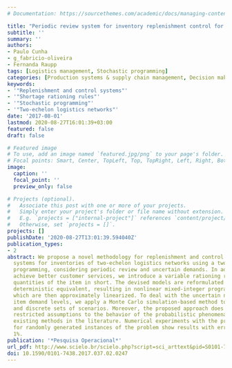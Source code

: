 ```yaml
---
# Documentation: https://sourcethemes.com/academic/docs/managing-content/

title: "Periodic review system for inventory replenishment control for a two-echelon logistics network under demand uncertainty: a two-stage stochastic programming approach"
subtitle: ''
summary: ''
authors:
- Paulo Cunha
- g_fabricio-oliveira
- Fernanda Raupp
tags: [Logistics management, Stochastic programming]
categories: [Production systems & supply chain management, Decision making under uncertainty]
keywords: 
- '"Replenishment and control systems"'
- '"Shortage rationing rules"'
- '"Stochastic programming"'
- '"Two-echelon logistics networks"' 
date: '2017-08-01'
lastmod: 2020-08-27T16:01:39+03:00
featured: false
draft: false

# Featured image
# To use, add an image named `featured.jpg/png` to your page's folder.
# Focal points: Smart, Center, TopLeft, Top, TopRight, Left, Right, BottomLeft, Bottom, BottomRight.
image:
  caption: ''
  focal_point: ''
  preview_only: false

# Projects (optional).
#   Associate this post with one or more of your projects.
#   Simply enter your project's folder or file name without extension.
#   E.g. `projects = ["internal-project"]` references `content/project/deep-learning/index.md`.
#   Otherwise, set `projects = []`.
projects: []
publishDate: '2020-08-27T13:01:39.594040Z'
publication_types:
- 2
abstract: We propose a novel methodology for replenishment and control
  systems for inventories of two-echelon logistics networks using a two-stage stochastic
  programming, considering periodic review and uncertain demands. In addition, to
  achieve better customer services, we introduce a variable rationing rule to address
  quantities of the item in short. The devised models are reformulated into their
  deterministic equivalent, resulting in nonlinear mixed-integer programming models,
  which are then approximately linearized. To deal with the uncertain nature of the
  item demand levels, we apply a Monte Carlo simulation-based method to generate finite
  and discrete sets of scenarios. Moreover, the proposed approach does not require
  restricted assumptions to the behavior of the probabilistic phenomena, as does several
  existing methods in the literature. Numerical experiments with the proposed approach
  for randomly generated instances of the problem show results with errors around
  1%.
publication: '*Pesquisa Operacional*'
url_pdf: http://www.scielo.br/scielo.php?script=sci_arttext&pid=S0101-74382017000200247&lng=en&tlng=en
doi: 10.1590/0101-7438.2017.037.02.0247
---
```

